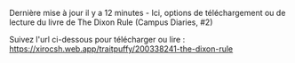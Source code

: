 Dernière mise à jour il y a 12 minutes - Ici, options de téléchargement ou de lecture du livre de The Dixon Rule (Campus Diaries, #2)

Suivez l'url ci-dessous pour télécharger ou lire : https://xirocsh.web.app/traitpuffy/200338241-the-dixon-rule
